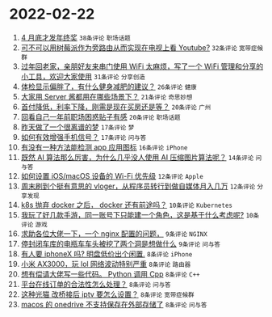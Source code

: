 # 2022-02-22

1. [4 月底才发年终奖](https://www.v2ex.com/t/835572) `38条评论` `职场话题`
1. [可不可以用树莓派作为旁路由从而实现在电视上看 Youtube?](https://www.v2ex.com/t/835585) `32条评论` `宽带症候群`
1. [过年回老家，亲朋好友来串门使用 WiFi 太麻烦，写了一个 WiFi 管理和分享的小工具，欢迎大家使用](https://www.v2ex.com/t/835565) `31条评论` `分享创造`
1. [体检显示偏胖了，有什么健身减肥的建议？](https://www.v2ex.com/t/835579) `26条评论` `健康`
1. [大家用 Server 酱都用在哪些场景下？](https://www.v2ex.com/t/835547) `21条评论` `奇思妙想`
1. [首付降低，利率下降，刚需是现在买房还是等？](https://www.v2ex.com/t/835597) `20条评论` `广州`
1. [回看自己一年前职场困惑贴子有感](https://www.v2ex.com/t/835553) `20条评论` `职场话题`
1. [昨天做了一个很离谱的梦](https://www.v2ex.com/t/835550) `17条评论` `梦`
1. [如何有效增强手机信号？](https://www.v2ex.com/t/835546) `17条评论` `问与答`
1. [有没有一种方法能检测 app 应用图标](https://www.v2ex.com/t/835540) `16条评论` `iPhone`
1. [既然 AI 算法那么厉害，为什么几乎没人使用 AI 压缩图片算法呢？](https://www.v2ex.com/t/835621) `14条评论` `问与答`
1. [如何设置 iOS/macOS 设备的 Wi-Fi 优先级](https://www.v2ex.com/t/835574) `12条评论` `Apple`
1. [周末刷到个挺有意思的 vloger，从程序员转行到做自媒体月入几万](https://www.v2ex.com/t/835561) `12条评论` `分享发现`
1. [k8s 抛弃 docker 之后， docker 还有前途吗？](https://www.v2ex.com/t/835619) `10条评论` `Kubernetes`
1. [我玩了好几款手游，同一账号下只能建一个角色，这是基于什么考虑呢?](https://www.v2ex.com/t/835567) `10条评论` `游戏`
1. [求助各位大佬一下，一个 nginx 配置的问题，](https://www.v2ex.com/t/835608) `9条评论` `NGINX`
1. [停封闭车库的电瓶车车头被挖了两个洞是想做什么](https://www.v2ex.com/t/835552) `9条评论` `问与答`
1. [有人要 iphoneX 吗? 明盘低价出个闲置.](https://www.v2ex.com/t/835607) `8条评论` `iPhone`
1. [小米 AX3000，玩 lol 网络波动特别严重](https://www.v2ex.com/t/835569) `8条评论` `路由器`
1. [想有偿请大佬写一些代码。 Python 调用 Cpp](https://www.v2ex.com/t/835549) `8条评论` `C++`
1. [平台在线订单的合法性怎么处理？](https://www.v2ex.com/t/835542) `8条评论` `问与答`
1. [这种光猫 改桥接后 iptv 要怎么设置？](https://www.v2ex.com/t/835539) `8条评论` `宽带症候群`
1. [macos 的 onedrive 不支持保存在外部存储了](https://www.v2ex.com/t/835538) `8条评论` `问与答`
